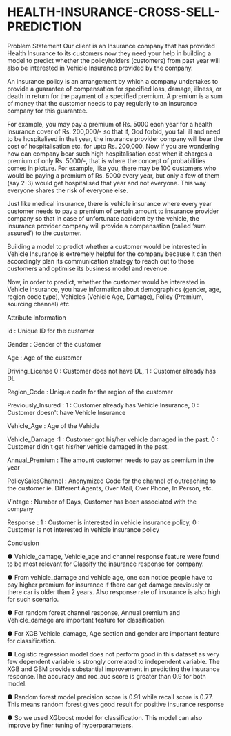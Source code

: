 # HEALTH-INSURANCE-CROSS-SELL-PREDICTION
Problem Statement
Our client is an Insurance company that has provided Health Insurance to its customers now they need your help in building a model to predict whether the policyholders (customers) from past year will also be interested in Vehicle Insurance provided by the company.

An insurance policy is an arrangement by which a company undertakes to provide a guarantee of compensation for specified loss, damage, illness, or death in return for the payment of a specified premium. A premium is a sum of money that the customer needs to pay regularly to an insurance company for this guarantee.

For example, you may pay a premium of Rs. 5000 each year for a health insurance cover of Rs. 200,000/- so that if, God forbid, you fall ill and need to be hospitalised in that year, the insurance provider company will bear the cost of hospitalisation etc. for upto Rs. 200,000. Now if you are wondering how can company bear such high hospitalisation cost when it charges a premium of only Rs. 5000/-, that is where the concept of probabilities comes in picture. For example, like you, there may be 100 customers who would be paying a premium of Rs. 5000 every year, but only a few of them (say 2-3) would get hospitalised that year and not everyone. This way everyone shares the risk of everyone else.

Just like medical insurance, there is vehicle insurance where every year customer needs to pay a premium of certain amount to insurance provider company so that in case of unfortunate accident by the vehicle, the insurance provider company will provide a compensation (called ‘sum assured’) to the customer.

Building a model to predict whether a customer would be interested in Vehicle Insurance is extremely helpful for the company because it can then accordingly plan its communication strategy to reach out to those customers and optimise its business model and revenue.

Now, in order to predict, whether the customer would be interested in Vehicle insurance, you have information about demographics (gender, age, region code type), Vehicles (Vehicle Age, Damage), Policy (Premium, sourcing channel) etc.


Attribute Information

id : Unique ID for the customer

Gender : Gender of the customer

Age : Age of the customer

Driving_License 0 : Customer does not have DL, 1 : Customer already has DL

Region_Code : Unique code for the region of the customer

Previously_Insured : 1 : Customer already has Vehicle Insurance, 0 : Customer doesn't have Vehicle Insurance

Vehicle_Age : Age of the Vehicle

Vehicle_Damage :1 : Customer got his/her vehicle damaged in the past. 0 : Customer didn't get his/her vehicle damaged in the past.

Annual_Premium : The amount customer needs to pay as premium in the year

PolicySalesChannel : Anonymized Code for the channel of outreaching to the customer ie. Different Agents, Over Mail, Over Phone, In Person, etc.

Vintage : Number of Days, Customer has been associated with the company

Response : 1 : Customer is interested in vehicle insurance policy, 0 : Customer is not interested in vehicle insurance policy


Conclusion

● Vehicle_damage, Vehicle_age and channel response feature were found to
be most relevant for Classify the insurance response for company.

● From vehicle_damage and vehicle age, one can notice people have to pay
higher premium for insurance if there car get damage previously or there car
is older than 2 years. Also response rate of insurance is also high for such
scenario.

● For random forest channel response, Annual premium and Vehicle_damage
are important feature for classification.

● For XGB Vehicle_damage, Age section and gender are important feature for
classification.

● Logistic regression model does not perform good in this dataset as very few
dependent variable is strongly correlated to independent variable. The XGB
and GBM provide substantial improvement in predicting the insurance
response.The accuracy and roc_auc score is greater than 0.9 for both model.

● Random forest model precision score is 0.91 while recall score is 0.77. This
means random forest gives good result for positive insurance response

● So we used XGboost model for classification. This model can also improve by
finer tuning of hyperparameters.
